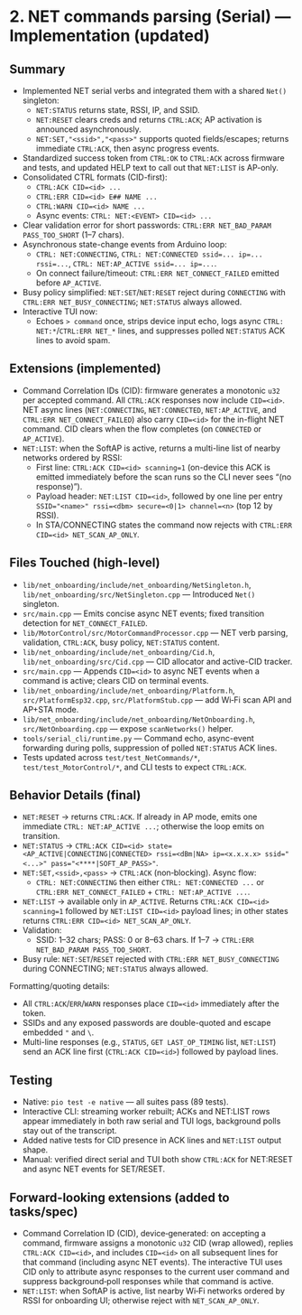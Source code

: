 # 2. NET commands parsing (Serial) — Implementation (updated)

## Summary
- Implemented NET serial verbs and integrated them with a shared `Net()` singleton:
  - `NET:STATUS` returns state, RSSI, IP, and SSID.
  - `NET:RESET` clears creds and returns `CTRL:ACK`; AP activation is announced asynchronously.
  - `NET:SET,"<ssid>","<pass>"` supports quoted fields/escapes; returns immediate `CTRL:ACK`, then async progress events.
- Standardized success token from `CTRL:OK` to `CTRL:ACK` across firmware and tests, and updated HELP text to call out that `NET:LIST` is AP-only.
- Consolidated CTRL formats (CID-first):
  - `CTRL:ACK CID=<id> ...`
  - `CTRL:ERR CID=<id> E## NAME ...`
  - `CTRL:WARN CID=<id> NAME ...`
  - Async events: `CTRL: NET:<EVENT> CID=<id> ...`
- Clear validation error for short passwords: `CTRL:ERR NET_BAD_PARAM PASS_TOO_SHORT` (1–7 chars).
- Asynchronous state-change events from Arduino loop:
  - `CTRL: NET:CONNECTING`, `CTRL: NET:CONNECTED ssid=... ip=... rssi=...`, `CTRL: NET:AP_ACTIVE ssid=... ip=...`.
  - On connect failure/timeout: `CTRL:ERR NET_CONNECT_FAILED` emitted before `AP_ACTIVE`.
- Busy policy simplified: `NET:SET`/`NET:RESET` reject during `CONNECTING` with `CTRL:ERR NET_BUSY_CONNECTING`; `NET:STATUS` always allowed.
- Interactive TUI now:
  - Echoes `> command` once, strips device input echo, logs async `CTRL: NET:*`/`CTRL:ERR NET_*` lines, and suppresses polled `NET:STATUS` ACK lines to avoid spam.

## Extensions (implemented)
- Command Correlation IDs (CID): firmware generates a monotonic `u32` per accepted command. All `CTRL:ACK` responses now include `CID=<id>`. NET async lines (`NET:CONNECTING`, `NET:CONNECTED`, `NET:AP_ACTIVE`, and `CTRL:ERR NET_CONNECT_FAILED`) also carry `CID=<id>` for the in-flight NET command. CID clears when the flow completes (on `CONNECTED` or `AP_ACTIVE`).
- `NET:LIST`: when the SoftAP is active, returns a multi-line list of nearby networks ordered by RSSI:
  - First line: `CTRL:ACK CID=<id> scanning=1` (on-device this ACK is emitted immediately before the scan runs so the CLI never sees “(no response)”).
  - Payload header: `NET:LIST CID=<id>`, followed by one line per entry `SSID="<name>" rssi=<dbm> secure=<0|1> channel=<n>` (top 12 by RSSI).
  - In STA/CONNECTING states the command now rejects with `CTRL:ERR CID=<id> NET_SCAN_AP_ONLY`.

## Files Touched (high-level)
- `lib/net_onboarding/include/net_onboarding/NetSingleton.h`, `lib/net_onboarding/src/NetSingleton.cpp` — Introduced `Net()` singleton.
- `src/main.cpp` — Emits concise async NET events; fixed transition detection for `NET_CONNECT_FAILED`.
- `lib/MotorControl/src/MotorCommandProcessor.cpp` — NET verb parsing, validation, `CTRL:ACK`, busy policy, `NET:STATUS` content.
- `lib/net_onboarding/include/net_onboarding/Cid.h`, `lib/net_onboarding/src/Cid.cpp` — CID allocator and active-CID tracker.
- `src/main.cpp` — Appends `CID=<id>` to async NET events when a command is active; clears CID on terminal events.
- `lib/net_onboarding/include/net_onboarding/Platform.h`, `src/PlatformEsp32.cpp`, `src/PlatformStub.cpp` — add Wi‑Fi scan API and AP+STA mode.
- `lib/net_onboarding/include/net_onboarding/NetOnboarding.h`, `src/NetOnboarding.cpp` — expose `scanNetworks()` helper.
- `tools/serial_cli/runtime.py` — Command echo, async-event forwarding during polls, suppression of polled `NET:STATUS` ACK lines.
- Tests updated across `test/test_NetCommands/*`, `test/test_MotorControl/*`, and CLI tests to expect `CTRL:ACK`.

## Behavior Details (final)
- `NET:RESET` → returns `CTRL:ACK`. If already in AP mode, emits one immediate `CTRL: NET:AP_ACTIVE ...`; otherwise the loop emits on transition.
- `NET:STATUS` → `CTRL:ACK CID=<id> state=<AP_ACTIVE|CONNECTING|CONNECTED> rssi=<dBm|NA> ip=<x.x.x.x> ssid="<...>" pass="<****|SOFT_AP_PASS>"`.
- `NET:SET,<ssid>,<pass>` → `CTRL:ACK` (non‑blocking). Async flow:
  - `CTRL: NET:CONNECTING` then either `CTRL: NET:CONNECTED ...` or `CTRL:ERR NET_CONNECT_FAILED` + `CTRL: NET:AP_ACTIVE ...`.
- `NET:LIST` → available only in `AP_ACTIVE`. Returns `CTRL:ACK CID=<id> scanning=1` followed by `NET:LIST CID=<id>` payload lines; in other states returns `CTRL:ERR CID=<id> NET_SCAN_AP_ONLY`.
- Validation:
  - SSID: 1–32 chars; PASS: 0 or 8–63 chars. If 1–7 → `CTRL:ERR NET_BAD_PARAM PASS_TOO_SHORT`.
- Busy rule: `NET:SET`/`RESET` rejected with `CTRL:ERR NET_BUSY_CONNECTING` during CONNECTING; `NET:STATUS` always allowed.

Formatting/quoting details:
- All `CTRL:ACK`/`ERR`/`WARN` responses place `CID=<id>` immediately after the token.
- SSIDs and any exposed passwords are double-quoted and escape embedded `"` and `\`.
- Multi-line responses (e.g., `STATUS`, `GET LAST_OP_TIMING` list, `NET:LIST`) send an ACK line first (`CTRL:ACK CID=<id>`) followed by payload lines.

## Testing
- Native: `pio test -e native` — all suites pass (89 tests).
- Interactive CLI: streaming worker rebuilt; ACKs and NET:LIST rows appear immediately in both raw serial and TUI logs, background polls stay out of the transcript.
- Added native tests for CID presence in ACK lines and `NET:LIST` output shape.
- Manual: verified direct serial and TUI both show `CTRL:ACK` for NET:RESET and async NET events for SET/RESET.

## Forward-looking extensions (added to tasks/spec)
- Command Correlation ID (CID), device‑generated: on accepting a command, firmware assigns a monotonic `u32` CID (wrap allowed), replies `CTRL:ACK CID=<id>`, and includes `CID=<id>` on all subsequent lines for that command (including async NET events). The interactive TUI uses CID only to attribute async responses to the current user command and suppress background‑poll responses while that command is active.
- `NET:LIST`: when SoftAP is active, list nearby Wi‑Fi networks ordered by RSSI for onboarding UI; otherwise reject with `NET_SCAN_AP_ONLY`.
